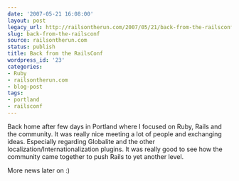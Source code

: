 ```yaml
---
date: '2007-05-21 16:08:00'
layout: post
legacy_url: http://railsontherun.com/2007/05/21/back-from-the-railsconf/
slug: back-from-the-railsconf
source: railsontherun.com
status: publish
title: Back from the RailsConf
wordpress_id: '23'
categories:
- Ruby
- railsontherun.com
- blog-post
tags:
- portland
- railsconf
---
```


Back home after few days in Portland where I focused on Ruby, Rails and the community.
It was really nice meeting a lot of people and exchanging ideas. Especially regarding Globalite and the other localization/Internationalization plugins.
It was really good to see how the community came together to push Rails to yet another level.





More news later on :)
